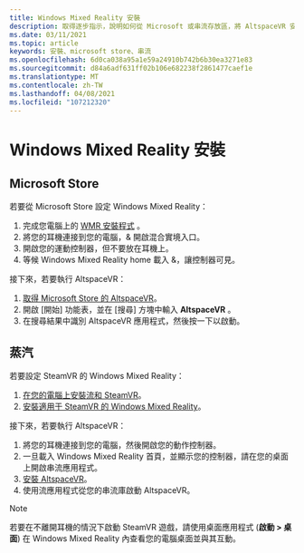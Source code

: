 ```yaml
---
title: Windows Mixed Reality 安裝
description: 取得逐步指示，說明如何從 Microsoft 或串流存放區，將 AltspaceVR 安裝在 Windows Mixed Reality 裝置上。
ms.date: 03/11/2021
ms.topic: article
keywords: 安裝、microsoft store、串流
ms.openlocfilehash: 6d0ca038a95a1e59a24910b742b6b30ea3271e83
ms.sourcegitcommit: d84a6adf631ff02b106e682238f2861477caef1e
ms.translationtype: MT
ms.contentlocale: zh-TW
ms.lasthandoff: 04/08/2021
ms.locfileid: "107212320"
---
```

# <a name="windows-mixed-reality-installation"></a>Windows Mixed Reality 安裝

## <a name="microsoft-store"></a>Microsoft Store

若要從 Microsoft Store 設定 Windows Mixed Reality：
1. 完成您電腦上的 [WMR 安裝程式](https://docs.microsoft.com/windows/mixed-reality/enthusiast-guide/set-up-windows-mixed-reality) 。
2. 將您的耳機連接到您的電腦，& 開啟混合實境入口。
3. 開啟您的運動控制器，但不要放在耳機上。
4. 等候 Windows Mixed Reality home 載入 &，讓控制器可見。

接下來，若要執行 AltspaceVR：
1. [取得 Microsoft Store 的 AltspaceVR](https://www.microsoft.com/p/altspacevr/9nvr7mn2fchq)。
2. 開啟 [開始] 功能表，並在 [搜尋] 方塊中輸入 **AltspaceVR** 。
3. 在搜尋結果中識別 AltspaceVR 應用程式，然後按一下以啟動。

## <a name="steam"></a>蒸汽

若要設定 SteamVR 的 Windows Mixed Reality：
1. [在您的電腦上安裝流和 SteamVR](https://support.steampowered.com/kb_article.php?ref=5608-UPAH-6427)。
2. [安裝適用于 SteamVR 的 Windows Mixed Reality](http://store.steampowered.com/app/719950/Windows_Mixed_Reality_SteamVR_preview/)。

接下來，若要執行 AltspaceVR：
1. 將您的耳機連接到您的電腦，然後開啟您的動作控制器。
2. 一旦載入 Windows Mixed Reality 首頁，並顯示您的控制器，請在您的桌面上開啟串流應用程式。
3. [安裝 AltspaceVR](https://store.steampowered.com/app/407060/AltspaceVR/)。
4. 使用流應用程式從您的串流庫啟動 AltspaceVR。

> [!NOTE]
> 若要在不離開耳機的情況下啟動 SteamVR 遊戲，請使用桌面應用程式 (**啟動 > 桌面**) 在 Windows Mixed Reality 內查看您的電腦桌面並與其互動。
